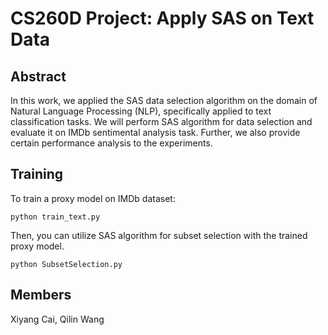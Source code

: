 # CS260D Project: Apply SAS on Text Data

## Abstract

In this work, we applied the SAS data selection algorithm on the domain of Natural Language Processing (NLP), specifically applied to text classification tasks. We will perform SAS algorithm for data selection and evaluate it on IMDb sentimental analysis task. Further, we also provide certain performance analysis to the experiments.

## Training

To train a proxy model on IMDb dataset:
```shell
python train_text.py
```

Then, you can utilize SAS algorithm for subset selection with the trained proxy model.
```shell
python SubsetSelection.py
```

## Members

Xiyang Cai, Qilin Wang
